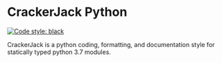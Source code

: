 # CrackerJack Python

[![Code style: black](https://img.shields.io/badge/code%20style-black-000000.svg)](https://github.com/ambv/black)

CrackerJack is a python coding, formatting, and documentation style for statically typed python 3.7 modules.
